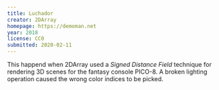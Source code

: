 ```yaml
---
title: Luchador
creator: 2DArray
homepage: https://demoman.net
year: 2018
license: CC0
submitted: 2020-02-11
---
```


This happend when 2DArray used a *Signed Distance Field* technique for rendering 3D scenes for the fantasy console PICO-8. A broken lighting operation caused the wrong color indices to be picked.
